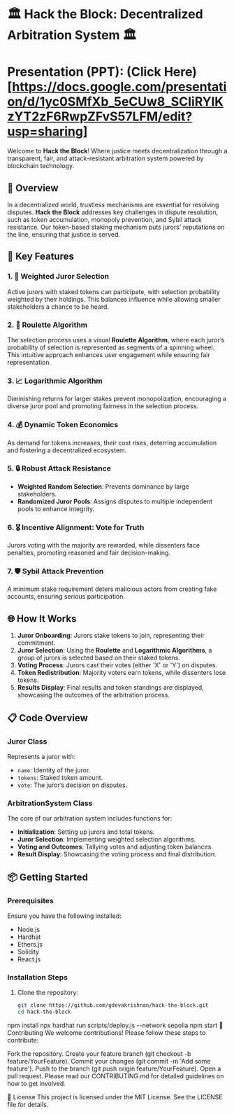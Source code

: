 # 🏛️ Hack the Block: Decentralized Arbitration System 🏛️

# Presentation (PPT): (Click Here)[https://docs.google.com/presentation/d/1yc0SMfXb_5eCUw8_SCIiRYlKzYT2zF6RwpZFvS57LFM/edit?usp=sharing] 

Welcome to **Hack the Block**! Where justice meets decentralization through a transparent, fair, and attack-resistant arbitration system powered by blockchain technology.

## 🚀 Overview

In a decentralized world, trustless mechanisms are essential for resolving disputes. **Hack the Block** addresses key challenges in dispute resolution, such as token accumulation, monopoly prevention, and Sybil attack resistance. Our token-based staking mechanism puts jurors' reputations on the line, ensuring that justice is served.

## 🧩 Key Features

### 1. 🎲 **Weighted Juror Selection**
Active jurors with staked tokens can participate, with selection probability weighted by their holdings. This balances influence while allowing smaller stakeholders a chance to be heard.

### 2. 🎡 **Roulette Algorithm**
The selection process uses a visual **Roulette Algorithm**, where each juror’s probability of selection is represented as segments of a spinning wheel. This intuitive approach enhances user engagement while ensuring fair representation.

### 3. 📈 **Logarithmic Algorithm**
Diminishing returns for larger stakes prevent monopolization, encouraging a diverse juror pool and promoting fairness in the selection process.

### 4. 💰 **Dynamic Token Economics**
As demand for tokens increases, their cost rises, deterring accumulation and fostering a decentralized ecosystem.

### 5. 🔒 **Robust Attack Resistance**
- **Weighted Random Selection**: Prevents dominance by large stakeholders.
- **Randomized Juror Pools**: Assigns disputes to multiple independent pools to enhance integrity.

### 6. 🎖️ **Incentive Alignment: Vote for Truth**
Jurors voting with the majority are rewarded, while dissenters face penalties, promoting reasoned and fair decision-making.

### 7. 🛡️ **Sybil Attack Prevention**
A minimum stake requirement deters malicious actors from creating fake accounts, ensuring serious participation.

## 🌐 How It Works

1. **Juror Onboarding**: Jurors stake tokens to join, representing their commitment.
2. **Juror Selection**: Using the **Roulette** and **Logarithmic Algorithms**, a group of jurors is selected based on their staked tokens.
3. **Voting Process**: Jurors cast their votes (either 'X' or 'Y') on disputes.
4. **Token Redistribution**: Majority voters earn tokens, while dissenters lose tokens.
5. **Results Display**: Final results and token standings are displayed, showcasing the outcomes of the arbitration process.

## 📋 Code Overview

### Juror Class

Represents a juror with:
- `name`: Identity of the juror.
- `tokens`: Staked token amount.
- `vote`: The juror’s decision on disputes.

### ArbitrationSystem Class

The core of our arbitration system includes functions for:
- **Initialization**: Setting up jurors and total tokens.
- **Juror Selection**: Implementing weighted selection algorithms.
- **Voting and Outcomes**: Tallying votes and adjusting token balances.
- **Result Display**: Showcasing the voting process and final distribution.

## 📦 Getting Started

### Prerequisites

Ensure you have the following installed:
- Node.js
- Hardhat
- Ethers.js
- Solidity
- React.js

### Installation Steps

1. Clone the repository:
   ```bash
   git clone https://github.com/gdevakrishnan/hack-the-block.git
   cd hack-the-block
npm install
npx hardhat run scripts/deploy.js --network sepolia
npm start
📝 Contributing
We welcome contributions! Please follow these steps to contribute:

Fork the repository.
Create your feature branch (git checkout -b feature/YourFeature).
Commit your changes (git commit -m 'Add some feature').
Push to the branch (git push origin feature/YourFeature).
Open a pull request.
Please read our CONTRIBUTING.md for detailed guidelines on how to get involved.

📄 License
This project is licensed under the MIT License. See the LICENSE file for details.
